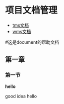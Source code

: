 # 项目文档管理

- [tms文档](tms/)
- [wms文档](wms/)




#这是document的帮助文档

## 第一章

### 第一节

**hello**

good idea hello

